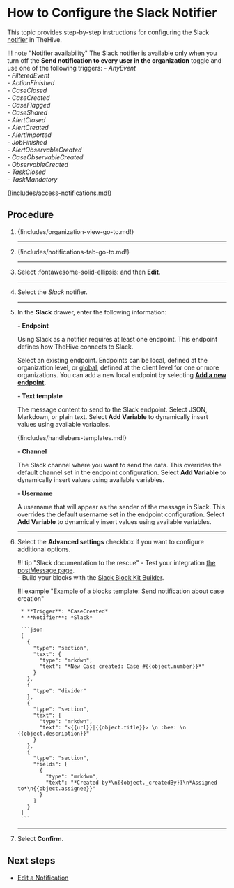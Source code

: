 # How to Configure the Slack Notifier

This topic provides step-by-step instructions for configuring the Slack [notifier](../about-notifications.md#notifiers) in TheHive.

!!! note "Notifier availability"
    The Slack notifier is available only when you turn off the **Send notification to every user in the organization** toggle and use one of the following triggers:
    - *AnyEvent*  
    - *FilteredEvent*  
    - *ActionFinished*  
    - *CaseClosed*  
    - *CaseCreated*  
    - *CaseFlagged*  
    - *CaseShared*  
    - *AlertClosed*  
    - *AlertCreated*  
    - *AlertImported*  
    - *JobFinished*  
    - *AlertObservableCreated*  
    - *CaseObservableCreated*  
    - *ObservableCreated*  
    - *TaskClosed*  
    - *TaskMandatory*

{!includes/access-notifications.md!}

## Procedure

1. {!includes/organization-view-go-to.md!}

    ---

2. {!includes/notifications-tab-go-to.md!}

    ---

3. Select :fontawesome-solid-ellipsis: and then **Edit**.

    ---

4. Select the *Slack* notifier.

    ---

5. In the **Slack** drawer, enter the following information:

    **- Endpoint**

    Using Slack as a notifier requires at least one endpoint. This endpoint defines how TheHive connects to Slack.

    Select an existing endpoint. Endpoints can be local, defined at the organization level, or [global](../../../../../administration/add-a-global-endpoint.md), defined at the client level for one or more organizations. You can add a new local endpoint by selecting [**Add a new endpoint**](../../manage-endpoints/add-slack-endpoint.md).

    **- Text template**

    The message content to send to the Slack endpoint. Select JSON, Markdown, or plain text. Select **Add Variable** to dynamically insert values using available variables.

    {!includes/handlebars-templates.md!}

    **- Channel**

    The Slack channel where you want to send the data. This overrides the default channel set in the endpoint configuration. Select **Add Variable** to dynamically insert values using available variables.

    **- Username**

    A username that will appear as the sender of the message in Slack. This overrides the default username set in the endpoint configuration. Select **Add Variable** to dynamically insert values using available variables.

    ---

6. Select the **Advanced settings** checkbox if you want to configure additional options.

    !!! tip "Slack documentation to the rescue"
        - Test your integration [the postMessage page](https://api.slack.com/methods/chat.postMessage/test).  
        - Build your blocks with the [Slack Block Kit Builder](https://app.slack.com/block-kit-builder/).

    !!! example "Example of a blocks template: Send notification about case creation"

        * **Trigger**: *CaseCreated*
        * **Notifier**: *Slack*
        
        ```json
        [
          {
            "type": "section",
            "text": {
              "type": "mrkdwn",
              "text": "*New Case created: Case #{{object.number}}*"
            }
          },
          {
            "type": "divider"
          },
          {
            "type": "section",
            "text": {
              "type": "mrkdwn",
              "text": "<{{url}}|{{object.title}}> \n :bee: \n {{object.description}}"
            }
          },
          {
            "type": "section",
            "fields": [
              {
                "type": "mrkdwn",
                "text": "*Created by*\n{{object._createdBy}}\n*Assigned to*\n{{object.assignee}}"
              }
            ]
          }
        ]
        ```

    ---

7. Select **Confirm**.

## Next steps

* [Edit a Notification](../edit-a-notification.md)

